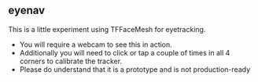 ## eyenav
This is a little experiment using TFFaceMesh for eyetracking. 
- You will require a webcam to see this in action. 
- Additionally you will need to click or tap a couple of times in all 4 corners to calibrate the tracker. 
- Please do understand that it is a prototype and is not production-ready 
